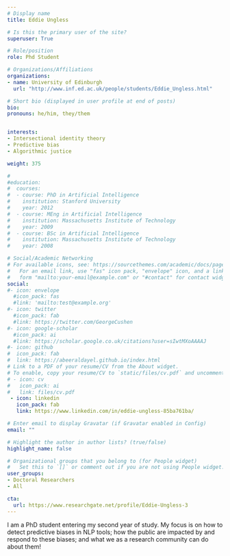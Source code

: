 ```yaml
---
# Display name
title: Eddie Ungless

# Is this the primary user of the site?
superuser: True 

# Role/position
role: Phd Student

# Organizations/Affiliations
organizations:
- name: University of Edinburgh
  url: "http://www.inf.ed.ac.uk/people/students/Eddie_Ungless.html"

# Short bio (displayed in user profile at end of posts)
bio: 
pronouns: he/him, they/them 


interests:
- Intersectional identity theory
- Predictive bias
- Algorithmic justice 

weight: 375

#
#education:
#  courses:
#  - course: PhD in Artificial Intelligence
#    institution: Stanford University
#    year: 2012
#  - course: MEng in Artificial Intelligence
#    institution: Massachusetts Institute of Technology
#    year: 2009
#  - course: BSc in Artificial Intelligence
#    institution: Massachusetts Institute of Technology
#    year: 2008

# Social/Academic Networking
# For available icons, see: https://sourcethemes.com/academic/docs/page-builder/#icons
#   For an email link, use "fas" icon pack, "envelope" icon, and a link in the
#   form "mailto:your-email@example.com" or "#contact" for contact widget.
social:
#- icon: envelope
  #icon_pack: fas
  #link: 'mailto:test@example.org'
#- icon: twitter
  #icon_pack: fab
  #link: https://twitter.com/GeorgeCushen
#- icon: google-scholar
  #icon_pack: ai
  #link: https://scholar.google.co.uk/citations?user=sIwtMXoAAAAJ
#- icon: github
#  icon_pack: fab
#  link: https://abeeraldayel.github.io/index.html
# Link to a PDF of your resume/CV from the About widget.
# To enable, copy your resume/CV to `static/files/cv.pdf` and uncomment the lines below.
# - icon: cv
#   icon_pack: ai
#   link: files/cv.pdf
 - icon: linkedin
   icon_pack: fab
   link: https://www.linkedin.com/in/eddie-ungless-85ba761ba/ 

# Enter email to display Gravatar (if Gravatar enabled in Config)
email: ""

# Highlight the author in author lists? (true/false)
highlight_name: false

# Organizational groups that you belong to (for People widget)
#   Set this to `[]` or comment out if you are not using People widget.
user_groups:
- Doctoral Researchers 
- All 

cta:
  url: https://www.researchgate.net/profile/Eddie-Ungless-3
---
```


I am a PhD student entering my second year of study. My focus is on how to detect predictive biases in NLP tools; how the public are impacted by and respond to these biases; and what we as a research community can do about them! 
